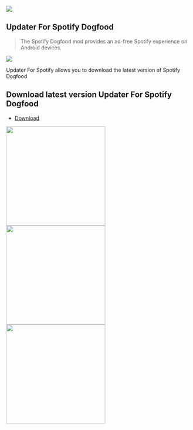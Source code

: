 ![](https://github.com/spotify-dogfood/updater-for-spotify/blob/master/app/src/main/res/mipmap-xxxhdpi/ic_launcher.png)
## Updater For Spotify Dogfood
> The Spotify Dogfood mod provides an ad-free Spotify experience on Android devices.

<a target="_blank" href="https://www.paypal.me/2Ra66it" title="Donate using PayPal"><img src="https://img.shields.io/badge/paypal-donate-yellow.svg" /></a>

Updater For Spotify allows you to download the latest version of Spotify Dogfood

## Download latest version Updater For Spotify Dogfood
* [Download](https://github.com/spotify-dogfood/updater-for-spotify/raw/master/app/app-release.apk)


<img src="https://github.com/spotify-dogfood/updater-for-spotify/blob/master/screenshots/Screenshot_1506939786.png" width="270"> <img src="https://github.com/spotify-dogfood/updater-for-spotify/blob/master/screenshots/Screenshot_1506939797.png" width="270"> <img src="https://github.com/spotify-dogfood/updater-for-spotify/blob/master/screenshots/Screenshot_1506939807.png" width="270">
